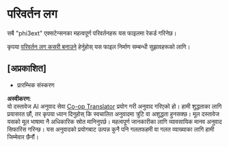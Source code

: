 <!--
CO_OP_TRANSLATOR_METADATA:
{
  "original_hash": "dbb0b6218ce5f9cf0ede8f4201f6ad58",
  "translation_date": "2025-07-16T16:30:27+00:00",
  "source_file": "code/07.Lab/01/AIPC/extensions/phi3ext/CHANGELOG.md",
  "language_code": "ne"
}
-->
# परिवर्तन लग

सबै "phi3ext" एक्सटेन्सनका महत्वपूर्ण परिवर्तनहरू यस फाइलमा रेकर्ड गरिनेछ।

कृपया [परिवर्तन लग कसरी बनाउने](http://keepachangelog.com/) हेर्नुहोस् यस फाइल निर्माण सम्बन्धी सुझावहरूको लागि।

## [अप्रकाशित]

- प्रारम्भिक संस्करण

**अस्वीकरण**:  
यो दस्तावेज AI अनुवाद सेवा [Co-op Translator](https://github.com/Azure/co-op-translator) प्रयोग गरी अनुवाद गरिएको हो। हामी शुद्धताका लागि प्रयासरत छौं, तर कृपया ध्यान दिनुहोस् कि स्वचालित अनुवादमा त्रुटि वा अशुद्धता हुनसक्छ। मूल दस्तावेज यसको मूल भाषामा नै अधिकारिक स्रोत मानिनुपर्छ। महत्वपूर्ण जानकारीका लागि व्यावसायिक मानव अनुवाद सिफारिस गरिन्छ। यस अनुवादको प्रयोगबाट उत्पन्न कुनै पनि गलतफहमी वा गलत व्याख्याका लागि हामी जिम्मेवार छैनौं।
